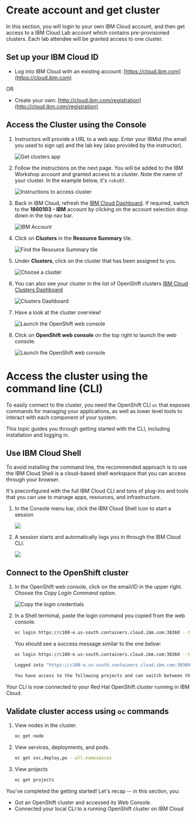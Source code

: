 # Create account and get cluster

In this section, you will login to your own IBM Cloud account, and then get access to a IBM Cloud Lab account which contains pre-provisioned clusters. Each lab attendee will be granted access to one cluster.

## Set up your IBM Cloud ID

* Log into IBM Cloud with an existing account: [https://cloud.ibm.com](https://cloud.ibm.com)

OR

* Create your own: [http://cloud.ibm.com/registration](http://cloud.ibm.com/registration)

## Access the Cluster using the Console

1. Instructors will provide a URL to a web app. Enter your IBMid \(the email you used to sign up\) and the lab key \(also provided by the instructor\).

    ![Get clusters app](../assets/get-clusters.png)

2. Follow the instructions on the next page. You will be added to the IBM Workshop account and granted access to a cluster. Note the name of your cluster. In the example below, it's `roks07`.

    ![Instructions to access cluster](../assets/access-clusters.png)

3. Back in IBM Cloud, refresh the [IBM Cloud Dashboard](https://cloud.ibm.com). If required, switch to the **1860103 - IBM** account by clicking on the account selection drop down in the top nav bar.

    ![IBM Account](../assets/ibmaccount.png)

4. Click on **Clusters** in the **Resource Summary** tile.

    ![Find the Resource Summary tile](../assets/dashboard.png)

5. Under **Clusters**, click on the cluster that has been assigned to you.

    ![Choose a cluster](../assets/clusters-overview.png)

6. You can also see your cluster in the list of OpenShift clusters [IBM Cloud Clusters Dashboard](https://cloud.ibm.com/kubernetes/clusters?platformType=openshift)

    ![Clusters Dashboard](../assets/cluster-dashboard.png)

7. Have a look at the cluster overview!

    ![Launch the OpenShift web console](../assets/cluster-overview.png)

8. Click on **OpenShift web console** on the top right to launch the web console.

    ![Launch the OpenShift web console](../assets/ocp-console.png)

# Access the cluster using the command line (CLI)

To easily connect to the cluster, you need the OpenShift CLI `oc` that exposes commands for managing your applications, as well as lower level tools to interact with each component of your system. 

This topic guides you through getting started with the CLI, including installation and logging in.

## Use IBM Cloud Shell

To avoid installing the command line, the recommended approach is to use the IBM Cloud Shell is a cloud-based shell workspace that you can access through your browser.

It's preconfigured with the full IBM Cloud CLI and tons of plug-ins and tools that you can use to manage apps, resources, and infrastructure.

1. In the Console menu bar, click the IBM Cloud Shell icon to start a session

    ![](../assets/cloud-shell-access.png)

1. A session starts and automatically logs you in through the IBM Cloud CLI.

    ![](../assets/cloud-shell-login.png)


## Connect to the OpenShift cluster

1. In the OpenShift web console, click on the email/ID in the upper right. Choose the _Copy Login Command_ option.

    ![Copy the login credentials](../assets/copy-login-command.png)


1. In a Shell termimal, paste the login command you copied from the web console.

    ```bash
    oc login https://c100-e.us-south.containers.cloud.ibm.com:30360 --token=NYVkVysxxxxxxxxxxxxxxxxxxxxRQa8tM
    ```

    You should see a success message similar to the one below:

    ```bash
    oc login https://c100-e.us-south.containers.cloud.ibm.com:30360 --token=NYVkVysxxxxxxxxxxxxxxxxxxxxRQa8tM

    Logged into "https://c100-e.us-south.containers.cloud.ibm.com:30360" as "IAM#firstname.lasname@ibm.com" using the token provided.

    You have access to the following projects and can switch between them with 'oc project <projectname>'
    ```
Your CLI is now connected to your Red Hat OpenShift cluster running in IBM Cloud.


## Validate cluster access using `oc` commands

1. View nodes in the cluster.

    ```bash
    oc get node
    ```

2. View services, deployments, and pods.

    ```bash
    oc get svc,deploy,po --all-namespaces
    ```

3. View projects

    ```bash
    oc get projects
    ```

You've completed the getting started! Let's recap -- in this section, you:

* Got an OpenShift cluster and accessed its Web Console.
* Connected your local CLI to a running OpenShift cluster on IBM Cloud